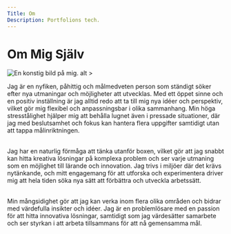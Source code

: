 ```yaml
---
Title: Om
Description: Portfolions tech.
---
```


Om Mig Själv
==========================

![En konstig bild på mig. alt >](image/me.png&width=250)

Jag är en nyfiken, påhittig och målmedveten person som ständigt söker efter nya utmaningar och möjligheter att utvecklas. Med ett öppet sinne och en positiv inställning är jag alltid redo att ta till mig nya idéer och perspektiv, vilket gör mig flexibel och anpassningsbar i olika sammanhang. Min höga stresstålighet hjälper mig att behålla lugnet även i pressade situationer, där jag med beslutsamhet och fokus kan hantera flera uppgifter samtidigt utan att tappa målinriktningen.<br><br>

Jag har en naturlig förmåga att tänka utanför boxen, vilket gör att jag snabbt kan hitta kreativa lösningar på komplexa problem och ser varje utmaning som en möjlighet till lärande och innovation. Jag trivs i miljöer där det krävs nytänkande, och mitt engagemang för att utforska och experimentera driver mig att hela tiden söka nya sätt att förbättra och utveckla arbetssätt.<br><br>

Min mångsidighet gör att jag kan verka inom flera olika områden och bidrar med värdefulla insikter och idéer. Jag är en problemlösare med en passion för att hitta innovativa lösningar, samtidigt som jag värdesätter samarbete och ser styrkan i att arbeta tillsammans för att nå gemensamma mål.
